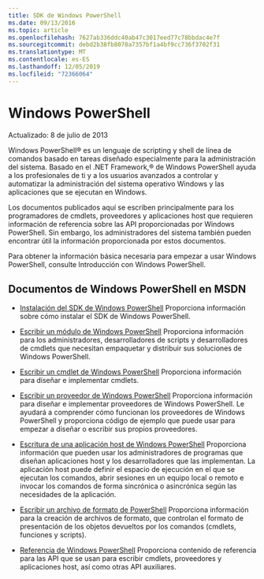 ```yaml
---
title: SDK de Windows PowerShell
ms.date: 09/13/2016
ms.topic: article
ms.openlocfilehash: 7627ab336ddc40ab47c3017eed77c78bbdac4e7f
ms.sourcegitcommit: debd2b38fb8070a7357bf1a4bf9cc736f3702f31
ms.translationtype: MT
ms.contentlocale: es-ES
ms.lasthandoff: 12/05/2019
ms.locfileid: "72366064"
---
```

# <a name="windows-powershell"></a>Windows PowerShell

Actualizado: 8 de julio de 2013

Windows PowerShell® es un lenguaje de scripting y shell de línea de comandos basado en tareas diseñado especialmente para la administración del sistema. Basado en el .NET Framework,® de Windows PowerShell ayuda a los profesionales de ti y a los usuarios avanzados a controlar y automatizar la administración del sistema operativo Windows y las aplicaciones que se ejecutan en Windows.

Los documentos publicados aquí se escriben principalmente para los programadores de cmdlets, proveedores y aplicaciones host que requieren información de referencia sobre las API proporcionadas por Windows PowerShell.
Sin embargo, los administradores del sistema también pueden encontrar útil la información proporcionada por estos documentos.

Para obtener la información básica necesaria para empezar a usar Windows PowerShell, consulte Introducción con Windows PowerShell.

## <a name="windows-powershell-documents-on-msdn"></a>Documentos de Windows PowerShell en MSDN

- [Instalación del SDK de Windows PowerShell](./installing-the-windows-powershell-sdk.md) Proporciona información sobre cómo instalar el SDK de Windows PowerShell.

- [Escribir un módulo de Windows PowerShell](./module/writing-a-windows-powershell-module.md) Proporciona información para los administradores, desarrolladores de scripts y desarrolladores de cmdlets que necesitan empaquetar y distribuir sus soluciones de Windows PowerShell.

- [Escribir un cmdlet de Windows PowerShell](./cmdlet/writing-a-windows-powershell-cmdlet.md) Proporciona información para diseñar e implementar cmdlets.

- [Escribir un proveedor de Windows PowerShell](./provider/writing-a-windows-powershell-provider.md) Proporciona información para diseñar e implementar proveedores de Windows PowerShell. Le ayudará a comprender cómo funcionan los proveedores de Windows PowerShell y proporciona código de ejemplo que puede usar para empezar a diseñar o escribir sus propios proveedores.

- [Escritura de una aplicación host de Windows PowerShell](./hosting/writing-a-windows-powershell-host-application.md) Proporciona información que pueden usar los administradores de programas que diseñan aplicaciones host y los desarrolladores que las implementan. La aplicación host puede definir el espacio de ejecución en el que se ejecutan los comandos, abrir sesiones en un equipo local o remoto e invocar los comandos de forma sincrónica o asincrónica según las necesidades de la aplicación.

- [Escribir un archivo de formato de PowerShell](./format/writing-a-powershell-formatting-file.md) Proporciona información para la creación de archivos de formato, que controlan el formato de presentación de los objetos devueltos por los comandos (cmdlets, funciones y scripts).

- [Referencia de Windows PowerShell](./windows-powershell-reference.md) Proporciona contenido de referencia para las API que se usan para escribir cmdlets, proveedores y aplicaciones host, así como otras API auxiliares.
